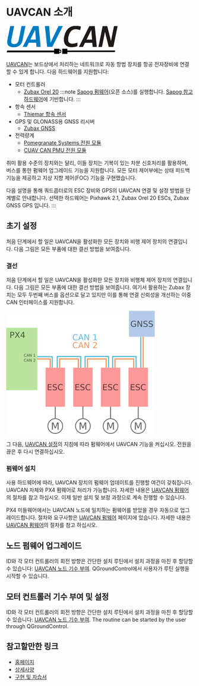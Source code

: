 # UAVCAN 소개

![UAVCAN 로고](../../assets/uavcan/uavcan_logo_transparent.png)

[UAVCAN](http://uavcan.org)는 보드상에서 처리하는 네트워크로 자동 항법 장치를 항공 전자장비에 연결할 수 있게 합니다. 다음 하드웨어를 지원합니다:

* 모터 컨트롤러
  * [Zubax Orel 20](https://zubax.com/product/zubax-orel-20) :::note [Sapog 펌웨어](https://github.com/px4/sapog)(오픈 소스)를 실행합니다. [Sapog 참고 하드웨어](https://github.com/PX4/Hardware/tree/master/sapog_reference_hardware)에 기반합니다.
:::
* 항속 센서
  * [Thiemar 항속 센서](https://github.com/thiemar/airspeed)
* GPS 및 GLONASS용 GNSS 리시버
  * [Zubax GNSS](https://zubax.com/products/gnss_2)
* 전력량계
  * [Pomegranate Systems 전원 모듈](../power_module/pomegranate_systems_pm.md)
  * [CUAV CAN PMU 전원 모듈](../power_module/cuav_can_pmu.md)

취미 활용 수준의 장치와는 달리, 이들 장치는 기복이 있는 차분 신호처리를 활용하며, 버스를 통한 펌웨어 업그레이드 기능을 지원합니다. 모든 모터 제어부에는 상태 피드백 기능을 제공하고 지상 지향 제어(FOC) 기능을 구현했습니다.

다음 설명을 통해 쿼드콥터로의 ESC 장비와 GPS의 UAVCAN 연결 및 설정 방법을 단계별로 안내합니다. 선택한 하드웨어는  Pixhawk 2.1, Zubax Orel 20 ESCs, Zubax GNSS GPS 입니다.
:::

## 초기 설정

처음 단계에서 할 일은 UAVCAN을 활성화한 모든 장치와 비행 제어 장치의 연결입니다. 다음 그림은 모든 부품에 대한 결선 방법을 보여줍니다.

### 결선

처음 단계에서 할 일은 UAVCAN을 활성화한 모든 장치와 비행체 제어 장치의 연결입니다. 다음 그림은 모든 부품에 대한 결선 방법을 보여줍니다. 여기서 활용하는 Zubax 장치는 모두 두번째 버스를 옵션으로 달고 있지만 이를 통해 연결 신뢰성을 개선하는 이중 CAN 인터페이스를 지원합니다.

![UAVCAN Wiring](../../assets/uavcan/uavcan_wiring.png)

그 다음, [UAVCAN 설정](../uavcan/node_enumeration.md)의 지침에 따라 펌웨어에서 UAVCAN 기능을 켜십시오. 전원을 끊은 후 다시 연결하십시오.

### 펌웨어 설치

사용 하드웨어에 따라, UAVCAN 장치의 펌웨어 업데이트를 진행할 여건이 갖춰집니다. UAVCAN 자체와 PX4 펌웨어로 처리가 가능합니다. 자세한 내용은 [UAVCAN 펌웨어](../uavcan/node_firmware.md)의 절차를 참고 하십시오. 이제 일반 설치 및 보정 과정으로 계속 진행할 수 있습니다.

PX4 미들웨어에서는 UAVCAN 노드에 일치하는 펌웨어를 받았을 경우 자동으로 업그레이드합니다. 절차와 요구사항은 [UAVCAN 펌웨어](../uavcan/node_firmware.md) 페이지에 있습니다. 자세한 내용은 [UAVCAN 펌웨어](../uavcan/node_firmware.md)의 절차를 참고 하십시오.

## 노드 펌웨어 업그레이드

ID와 각 모터 컨트롤러의 회전 방향은 간단한 설치 루틴에서 설치 과정을 마친 후 할당할 수 있습니다: [UAVCAN 노드 기수 부여](../uavcan/node_enumeration.md). QGroundControl에서 사용자가 루틴 실행을 시작할 수 있습니다.

## 모터 컨트롤러 기수 부여 및 설정

ID와 각 모터 컨트롤러의 회전 방향은 간단한 설치 루틴에서 설치 과정을 마친 후 할당할 수 있습니다: [UAVCAN 노드 기수 부여](../uavcan/node_enumeration.md). The routine can be started by the user through QGroundControl.

## 참고할만한 링크

* [홈페이지](http://uavcan.org)
* [상세사양](https://uavcan.org/specification/)
* [구현 및 자습서](http://uavcan.org/Implementations)
